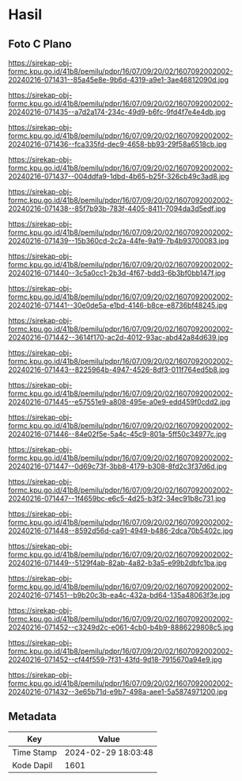 # Hasil

## Foto C Plano

https://sirekap-obj-formc.kpu.go.id/41b8/pemilu/pdpr/16/07/09/20/02/1607092002002-20240216-071431--85a45e8e-9b6d-4319-a9e1-3ae46812090d.jpg

https://sirekap-obj-formc.kpu.go.id/41b8/pemilu/pdpr/16/07/09/20/02/1607092002002-20240216-071435--a7d2a174-234c-49d9-b6fc-9fd4f7e4e4db.jpg

https://sirekap-obj-formc.kpu.go.id/41b8/pemilu/pdpr/16/07/09/20/02/1607092002002-20240216-071436--fca335fd-dec9-4658-bb93-29f58a6518cb.jpg

https://sirekap-obj-formc.kpu.go.id/41b8/pemilu/pdpr/16/07/09/20/02/1607092002002-20240216-071437--004ddfa9-1dbd-4b65-b25f-326cb49c3ad8.jpg

https://sirekap-obj-formc.kpu.go.id/41b8/pemilu/pdpr/16/07/09/20/02/1607092002002-20240216-071438--85f7b93b-783f-4405-8411-7094da3d5edf.jpg

https://sirekap-obj-formc.kpu.go.id/41b8/pemilu/pdpr/16/07/09/20/02/1607092002002-20240216-071439--15b360cd-2c2a-44fe-9a19-7b4b93700083.jpg

https://sirekap-obj-formc.kpu.go.id/41b8/pemilu/pdpr/16/07/09/20/02/1607092002002-20240216-071440--3c5a0cc1-2b3d-4f67-bdd3-6b3bf0bb147f.jpg

https://sirekap-obj-formc.kpu.go.id/41b8/pemilu/pdpr/16/07/09/20/02/1607092002002-20240216-071441--30e0de5a-e1bd-4146-b8ce-e8736bf48245.jpg

https://sirekap-obj-formc.kpu.go.id/41b8/pemilu/pdpr/16/07/09/20/02/1607092002002-20240216-071442--3614f170-ac2d-4012-93ac-abd42a84d639.jpg

https://sirekap-obj-formc.kpu.go.id/41b8/pemilu/pdpr/16/07/09/20/02/1607092002002-20240216-071443--8225964b-4947-4526-8df3-011f764ed5b8.jpg

https://sirekap-obj-formc.kpu.go.id/41b8/pemilu/pdpr/16/07/09/20/02/1607092002002-20240216-071445--e57551e9-a808-495e-a0e9-edd459f0cdd2.jpg

https://sirekap-obj-formc.kpu.go.id/41b8/pemilu/pdpr/16/07/09/20/02/1607092002002-20240216-071446--84e02f5e-5a4c-45c9-801a-5ff50c34977c.jpg

https://sirekap-obj-formc.kpu.go.id/41b8/pemilu/pdpr/16/07/09/20/02/1607092002002-20240216-071447--0d69c73f-3bb8-4179-b308-8fd2c3f37d6d.jpg

https://sirekap-obj-formc.kpu.go.id/41b8/pemilu/pdpr/16/07/09/20/02/1607092002002-20240216-071447--1f4659bc-e6c5-4d25-b3f2-34ec91b8c731.jpg

https://sirekap-obj-formc.kpu.go.id/41b8/pemilu/pdpr/16/07/09/20/02/1607092002002-20240216-071448--8592d56d-ca91-4949-b486-2dca70b5402c.jpg

https://sirekap-obj-formc.kpu.go.id/41b8/pemilu/pdpr/16/07/09/20/02/1607092002002-20240216-071449--5129f4ab-82ab-4a82-b3a5-e99b2dbfc1ba.jpg

https://sirekap-obj-formc.kpu.go.id/41b8/pemilu/pdpr/16/07/09/20/02/1607092002002-20240216-071451--b9b20c3b-ea4c-432a-bd64-135a48063f3e.jpg

https://sirekap-obj-formc.kpu.go.id/41b8/pemilu/pdpr/16/07/09/20/02/1607092002002-20240216-071452--c3249d2c-e061-4cb0-b4b9-8886229808c5.jpg

https://sirekap-obj-formc.kpu.go.id/41b8/pemilu/pdpr/16/07/09/20/02/1607092002002-20240216-071452--cf44f559-7f31-43fd-9d18-7915670a94e9.jpg

https://sirekap-obj-formc.kpu.go.id/41b8/pemilu/pdpr/16/07/09/20/02/1607092002002-20240216-071432--3e65b71d-e9b7-498a-aee1-5a5874971200.jpg


## Metadata

| Key        | Value               |
| ---------- | ------------------- |
| Time Stamp | 2024-02-29 18:03:48 |
| Kode Dapil | 1601                |



